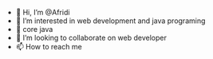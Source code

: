 - 👋 Hi, I’m @Afridi
- 👀 I’m interested in web development and java programing
- 🌱  core java
- 💞️ I’m looking to collaborate on web developer
- 📫 How to reach me 

<!---
Afridi0/Afridi0 is a ✨ special ✨ repository because its `README.md` (this file) appears on your GitHub profile.
You can click the Preview link to take a look at your changes.
--->
